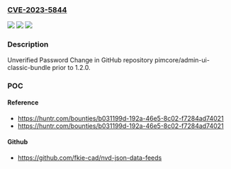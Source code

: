 ### [CVE-2023-5844](https://cve.mitre.org/cgi-bin/cvename.cgi?name=CVE-2023-5844)
![](https://img.shields.io/static/v1?label=Product&message=pimcore%2Fadmin-ui-classic-bundle&color=blue)
![](https://img.shields.io/static/v1?label=Version&message=unspecified%3C%201.2.0%20&color=brighgreen)
![](https://img.shields.io/static/v1?label=Vulnerability&message=CWE-620%20Unverified%20Password%20Change&color=brighgreen)

### Description

Unverified Password Change in GitHub repository pimcore/admin-ui-classic-bundle prior to 1.2.0.

### POC

#### Reference
- https://huntr.com/bounties/b031199d-192a-46e5-8c02-f7284ad74021
- https://huntr.com/bounties/b031199d-192a-46e5-8c02-f7284ad74021

#### Github
- https://github.com/fkie-cad/nvd-json-data-feeds

